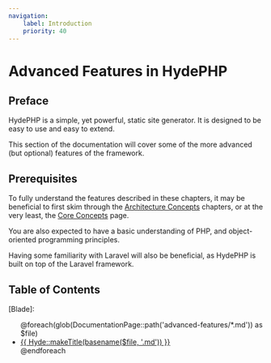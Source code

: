 ```yaml
---
navigation:
    label: Introduction
    priority: 40
---
```


# Advanced Features in HydePHP

## Preface

HydePHP is a simple, yet powerful, static site generator. It is designed to be easy to use and easy to extend.

This section of the documentation will cover some of the more advanced (but optional) features of the framework.


## Prerequisites

To fully understand the features described in these chapters, it may be beneficial to first skim through the
[Architecture Concepts](architecture-concepts) chapters, or at the very least, the [Core Concepts](core-concepts) page.

You are also expected to have a basic understanding of PHP, and object-oriented programming principles.

Having some familiarity with Laravel will also be beneficial, as HydePHP is built on top of the Laravel framework.


## Table of Contents

[Blade]: <ul>@foreach(glob(DocumentationPage::path('advanced-features/*.md')) as $file) <li> <a href="{{ basename($file, '.md') }}.html"> {{ Hyde::makeTitle(basename($file, '.md')) }} </a> </li> @endforeach</ul>
